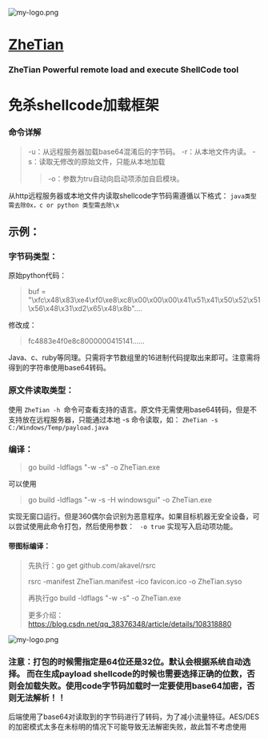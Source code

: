 ![my-logo.png](https://raw.githubusercontent.com/yqcs/ZheTian/master/images/logo.png "my-logo")

# [ZheTian](https://github.com/yqcs/ZheTian/)

### ZheTian Powerful remote load and execute ShellCode tool

# 免杀shellcode加载框架

### 命令详解

> -u：从远程服务器加载base64混淆后的字节码。
> -r：从本地文件内读。
> -s：读取无修改的原始文件，只能从本地加载
> > -o：参数为tru自动向启动项添加自启模块。

从http远程服务器或本地文件内读取shellcode字节码需遵循以下格式：
` java类型需去除0x，c or python 类型需去除\x `

## 示例：

### 字节码类型：

原始python代码：
> buf = "\xfc\x48\x83\xe4\xf0\xe8\xc8\x00\x00\x00\x41\x51\x41\x50\x52\x51\x56\x48\x31\xd2\x65\x48\x8b"....

修改成：
> fc4883e4f0e8c8000000415141......
>
Java、c、ruby等同理。只需将字节数组里的16进制代码提取出来即可。注意需将得到的字符串使用base64转码。

### 原文件读取类型：

使用 `ZheTian -h `命令可查看支持的语言。原文件无需使用base64转码，但是不支持放在远程服务器，只能通过本地 -s 命令读取，如： `ZheTian -s C:/Windows/Temp/payload.java`

### 编译：

> go build -ldflags "-w -s" -o ZheTian.exe

可以使用
> go build -ldflags "-w -s -H windowsgui" -o ZheTian.exe

实现无窗口运行。但是360偶尔会识别为恶意程序。如果目标机器无安全设备，可以尝试使用此命令打包，然后使用参数： ` -o true` 实现写入启动项功能。

#### 带图标编译：

> 先执行：go get github.com/akavel/rsrc
>
> rsrc -manifest ZheTian.manifest -ico favicon.ico -o ZheTian.syso
>
>再执行go build -ldflags "-w -s" -o ZheTian.exe
>
> 更多介绍：https://blog.csdn.net/qq_38376348/article/details/108318880
>
![my-logo.png](https://raw.githubusercontent.com/yqcs/ZheTian/master/images/1.png "my-logo")

### 注意：打包的时候需指定是64位还是32位。默认会根据系统自动选择。 而在生成payload shellcode的时候也需要选择正确的位数，否则会加载失败。使用code字节码加载时一定要使用base64加密，否则无法解析！！

后端使用了base64对读取到的字节码进行了转码，为了减小流量特征。AES/DES的加密模式太多在未标明的情况下可能导致无法解密失败，故此暂不考虑使用


